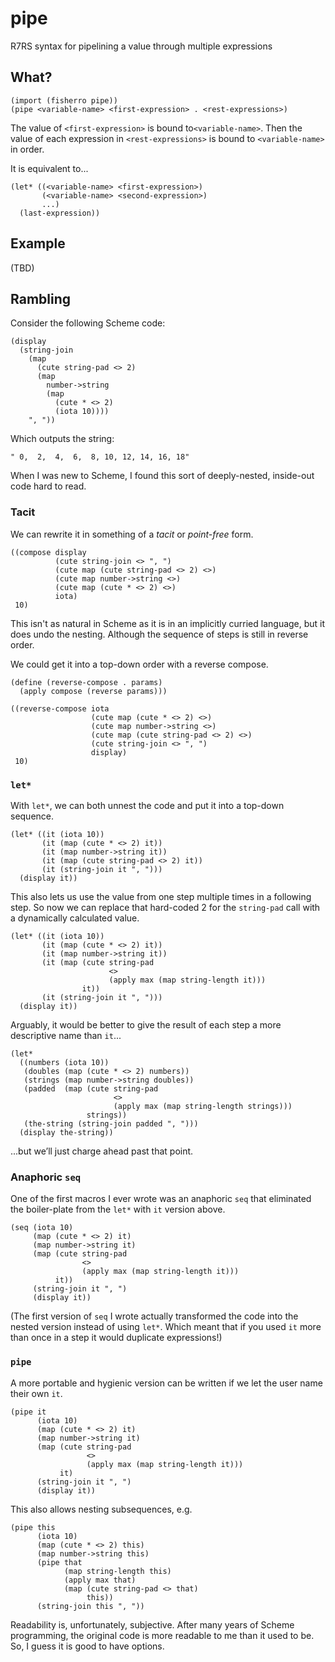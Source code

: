 # pipe

R7RS syntax for pipelining a value through multiple expressions

## What?

    (import (fisherro pipe))
    (pipe <variable-name> <first-expression> . <rest-expressions>)

The value of `<first-expression>` is bound to`<variable-name>`. Then the value of each expression in `<rest-expressions>` is bound to `<variable-name>` in order.

It is equivalent to...

    (let* ((<variable-name> <first-expression>)
           (<variable-name> <second-expression>)
           ...)
      (last-expression))

## Example

(TBD)

## Rambling

Consider the following Scheme code:

    (display
      (string-join 
        (map
          (cute string-pad <> 2)
          (map
            number->string
            (map
              (cute * <> 2)
              (iota 10))))
        ", "))

Which outputs the string:

    " 0,  2,  4,  6,  8, 10, 12, 14, 16, 18"

When I was new to Scheme, I found this sort of deeply-nested, inside-out code hard to read.

### Tacit

We can rewrite it in something of a _tacit_ or _point-free_ form.

    ((compose display
              (cute string-join <> ", ")
              (cute map (cute string-pad <> 2) <>)
              (cute map number->string <>)
              (cute map (cute * <> 2) <>)
              iota)
     10)

This isn't as natural in Scheme as it is in an implicitly curried language, but it does undo the nesting. Although the sequence of steps is still in reverse order.

We could get it into a top-down order with a reverse compose.

    (define (reverse-compose . params)
      (apply compose (reverse params)))

    ((reverse-compose iota
                      (cute map (cute * <> 2) <>)
                      (cute map number->string <>)
                      (cute map (cute string-pad <> 2) <>)
                      (cute string-join <> ", ")
                      display)
     10)

### `let*`

With `let*`, we can both unnest the code and put it into a top-down sequence.

    (let* ((it (iota 10))
           (it (map (cute * <> 2) it))
           (it (map number->string it))
           (it (map (cute string-pad <> 2) it))
           (it (string-join it ", ")))
      (display it))


This also lets us use the value from one step multiple times in a following step. So now we can replace that hard-coded 2 for the `string-pad` call with a dynamically calculated value.

    (let* ((it (iota 10))
           (it (map (cute * <> 2) it))
           (it (map number->string it))
           (it (map (cute string-pad
                          <>
                          (apply max (map string-length it)))
                    it))
           (it (string-join it ", ")))
      (display it))

Arguably, it would be better to give the result of each step a more descriptive name than `it`...

    (let*
      ((numbers (iota 10))
       (doubles (map (cute * <> 2) numbers))
       (strings (map number->string doubles))
       (padded  (map (cute string-pad
                           <>
                           (apply max (map string-length strings)))
                     strings))
       (the-string (string-join padded ", ")))
      (display the-string))

...but we’ll just charge ahead past that point.

### Anaphoric `seq`

One of the first macros I ever wrote was an anaphoric `seq` that eliminated the boiler-plate from the `let*` with `it` version above.

    (seq (iota 10)
         (map (cute * <> 2) it)
         (map number->string it)
         (map (cute string-pad
                    <>
                    (apply max (map string-length it)))
              it))
         (string-join it ", ")
         (display it))

(The first version of `seq` I wrote actually transformed the code into the nested version instead of using `let*`. Which meant that if you used `it` more than once in a step it would duplicate expressions!)

### `pipe`

A more portable and hygienic version can be written if we let the user name their own `it`.

    (pipe it
          (iota 10)
          (map (cute * <> 2) it)
          (map number->string it)
          (map (cute string-pad
                     <>
                     (apply max (map string-length it)))
               it)
          (string-join it ", ")
          (display it))

This also allows nesting subsequences, e.g.

    (pipe this
          (iota 10)
          (map (cute * <> 2) this)
          (map number->string this)
          (pipe that
                (map string-length this)
                (apply max that)
                (map (cute string-pad <> that)
                     this))
          (string-join this ", "))

Readability is, unfortunately, subjective. After many years of Scheme programming, the original code is more readable to me than it used to be. So, I guess it is good to have options.
